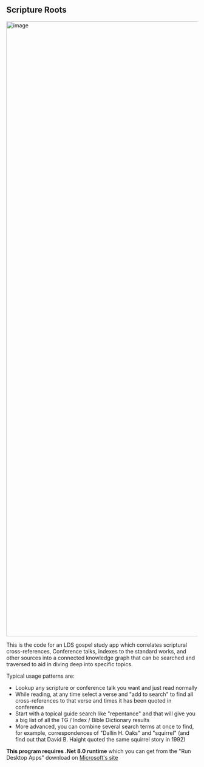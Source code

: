 ## Scripture Roots

<img width="2842" height="1620" alt="image" src="https://github.com/user-attachments/assets/12a75845-dd16-4f62-ab6a-ec585eb615dc" />

This is the code for an LDS gospel study app which correlates scriptural cross-references, Conference talks, indexes to the standard works, and other sources into a connected knowledge graph that can be searched and traversed to aid in diving deep into specific topics.

Typical usage patterns are:

- Lookup any scripture or conference talk you want and just read normally
- While reading, at any time select a verse and "add to search" to find all cross-references to that verse and times it has been quoted in conference
- Start with a topical guide search like "repentance" and that will give you a big list of all the TG / Index / Bible Dictionary results
- More advanced, you can combine several search terms at once to find, for example, correspondences of "Dallin H. Oaks" and "squirrel" (and find out that David B. Haight quoted the same squirrel story in 1992)

**This program requires .Net 8.0 runtime** which you can get from the "Run Desktop Apps" download on [Microsoft's site](https://dotnet.microsoft.com/en-us/download/dotnet/8.0/runtime)

